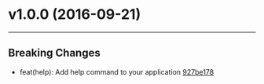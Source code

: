 # v1.0.0 (2016-09-21)
---


## Breaking Changes

- feat(help): Add help command to your application [927be178](https://github.com/tylors/ragnar/commits/927be17885609fe5c68e6e70eca1c761ccd64b43)



